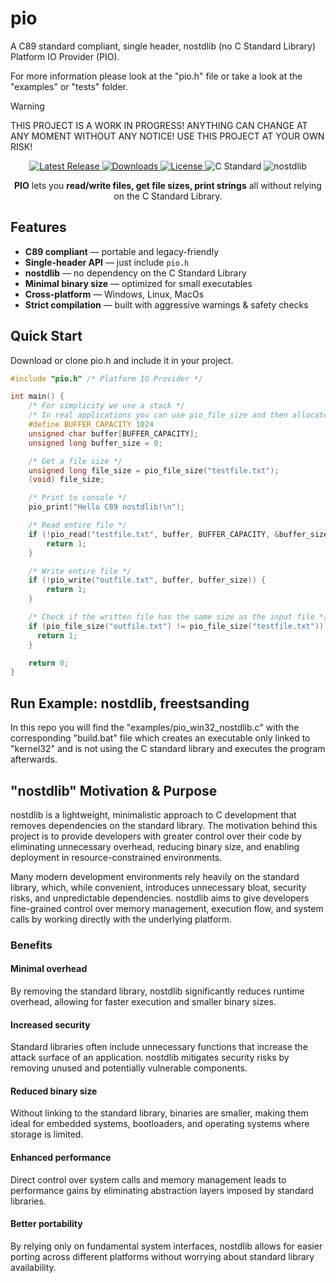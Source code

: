 # pio
A C89 standard compliant, single header, nostdlib (no C Standard Library) Platform IO Provider (PIO).

For more information please look at the "pio.h" file or take a look at the "examples" or "tests" folder.

> [!WARNING]
> THIS PROJECT IS A WORK IN PROGRESS! ANYTHING CAN CHANGE AT ANY MOMENT WITHOUT ANY NOTICE! USE THIS PROJECT AT YOUR OWN RISK!

<p align="center">
  <a href="https://github.com/nickscha/pio/releases">
    <img src="https://img.shields.io/github/v/release/nickscha/pio?style=flat-square&color=blue" alt="Latest Release">
  </a>
  <a href="https://github.com/nickscha/pio/releases">
    <img src="https://img.shields.io/github/downloads/nickscha/pio/total?style=flat-square&color=brightgreen" alt="Downloads">
  </a>
  <a href="https://opensource.org/licenses/MIT">
    <img src="https://img.shields.io/badge/License-MIT-yellow.svg?style=flat-square" alt="License">
  </a>
  <img src="https://img.shields.io/badge/Standard-C89-orange?style=flat-square" alt="C Standard">
  <img src="https://img.shields.io/badge/nolib-nostdlib-lightgrey?style=flat-square" alt="nostdlib">
</p>

<p align="center">
  <b>PIO</b> lets you <b>read/write files, get file sizes, print strings</b> all without relying on the C Standard Library.
</p>

## **Features**
- **C89 compliant** — portable and legacy-friendly  
- **Single-header API** — just include `pio.h`  
- **nostdlib** — no dependency on the C Standard Library  
- **Minimal binary size** — optimized for small executables  
- **Cross-platform** — Windows, Linux, MacOs
- **Strict compilation** — built with aggressive warnings & safety checks

## Quick Start

Download or clone pio.h and include it in your project.

```C
#include "pio.h" /* Platform IO Provider */

int main() {
    /* For simplicity we use a stack */
    /* In real applications you can use pio_file_size and then allocate that amount of memory */
    #define BUFFER_CAPACITY 1024
    unsigned char buffer[BUFFER_CAPACITY];
    unsigned long buffer_size = 0;

    /* Get a file size */
    unsigned long file_size = pio_file_size("testfile.txt");
    (void) file_size;

    /* Print to console */
    pio_print("Hello C89 nostdlib!\n");

    /* Read entire file */
    if (!pio_read("testfile.txt", buffer, BUFFER_CAPACITY, &buffer_size)) {
        return 1;
    }

    /* Write entire file */
    if (!pio_write("outfile.txt", buffer, buffer_size)) {
        return 1;
    }

    /* Check if the written file has the same size as the input file */
    if (pio_file_size("outfile.txt") != pio_file_size("testfile.txt")) {
      return 1;
    }

    return 0;
}
```

## Run Example: nostdlib, freestsanding

In this repo you will find the "examples/pio_win32_nostdlib.c" with the corresponding "build.bat" file which
creates an executable only linked to "kernel32" and is not using the C standard library and executes the program afterwards.

## "nostdlib" Motivation & Purpose

nostdlib is a lightweight, minimalistic approach to C development that removes dependencies on the standard library. The motivation behind this project is to provide developers with greater control over their code by eliminating unnecessary overhead, reducing binary size, and enabling deployment in resource-constrained environments.

Many modern development environments rely heavily on the standard library, which, while convenient, introduces unnecessary bloat, security risks, and unpredictable dependencies. nostdlib aims to give developers fine-grained control over memory management, execution flow, and system calls by working directly with the underlying platform.

### Benefits

#### Minimal overhead
By removing the standard library, nostdlib significantly reduces runtime overhead, allowing for faster execution and smaller binary sizes.

#### Increased security
Standard libraries often include unnecessary functions that increase the attack surface of an application. nostdlib mitigates security risks by removing unused and potentially vulnerable components.

#### Reduced binary size
Without linking to the standard library, binaries are smaller, making them ideal for embedded systems, bootloaders, and operating systems where storage is limited.

#### Enhanced performance
Direct control over system calls and memory management leads to performance gains by eliminating abstraction layers imposed by standard libraries.

#### Better portability
By relying only on fundamental system interfaces, nostdlib allows for easier porting across different platforms without worrying about standard library availability.
